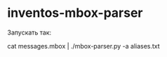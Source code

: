 inventos-mbox-parser
====================
Запускать так:

  cat messages.mbox | ./mbox-parser.py -a aliases.txt
